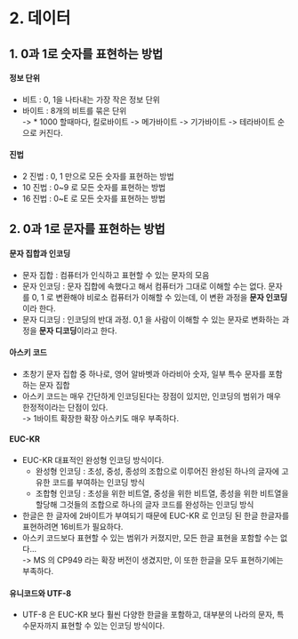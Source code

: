 # 2. 데이터

## 1. 0과 1로 숫자를 표현하는 방법

#### 정보 단위&#x20;

* 비트 : 0, 1을 나타내는 가장 작은 정보 단위
* 바이트 : 8개의 비트를 묶은 단위\
  \-> \* 1000 할때마다, 킬로바이트 -> 메가바이트 -> 기가바이트 -> 테라바이트 순으로 커진다.

#### 진법

* 2 진법 : 0, 1 만으로 모든 숫자를 표현하는 방법&#x20;
* 10 진법 : 0\~9 로 모든 숫자를 표현하는 방법
* 16 진법 : 0\~E 로 모든 숫자를 표현하는 방법

## 2. 0과 1로 문자를 표현하는 방법

#### 문자 집합과 인코딩

* 문자 집합 : 컴퓨터가 인식하고 표현할 수 있는 문자의 모음
* 문자 인코딩 : 문자 집합에 속했다고 해서 컴퓨터가 그대로 이해할 수는 없다. 문자를 0, 1 로 변환해야 비로소 컴퓨터가 이해할 수 있는데, 이 변환 과정을 **문자 인코딩**이라 한다.
* 문자 디코딩 : 인코딩의 반대 과정. 0,1 을 사람이 이해할 수 있는 문자로 변화하는 과정을 **문자 디코딩**이라고 한다.

#### 아스키 코드&#x20;

* 초창기 문자 집합 중 하나로, 영어 알바벳과 아라비아 숫자, 일부 특수 문자를 포함하는 문자 집합
* 아스키 코드는 매우 간단하게 인코딩된다는 장점이 있지만, 인코딩의 범위가 매우 한정적이라는 단점이 있다.\
  \-> 1바이트 확장한 확장 아스키도 매우 부족하다.

#### EUC-KR

* EUC-KR 대표적인 완성형 인코딩 방식이다.
  * 완성형 인코딩 : 초성, 중성, 종성의 조합으로 이루어진 완성된 하나의 글자에 고유한 코드를 부여하는 인코딩 방식
  * 조합형 인코딩 : 초성을 위한 비트열, 중성을 위한 비트열, 종성을 위한 비트열을 할당해 그것들의 조합으로 하나의 글자 코드를 완성하는 인코딩 방식
* 한글은 한 글자에 2바이트가 부여되기 때문에 EUC-KR 로 인코딩 된 한글 한글자를 표현하려면 16비트가 필요하다.
* 아스키 코드보다 표현할 수 있는 범위가 커졌지만, 모든 한글 표현을 포함할 수는 없다... \
  \-> MS 의 CP949 라는 확장 버전이 생겼지만, 이 또한 한글을 모두 표현하기에는 부족하다.

#### 유니코드와 UTF-8

* UTF-8 은 EUC-KR 보다 훨씬 다양한 한글을 포함하고, 대부분의 나라의 문자, 특수문자까지 표현할 수 있는 인코딩 방식이다.
